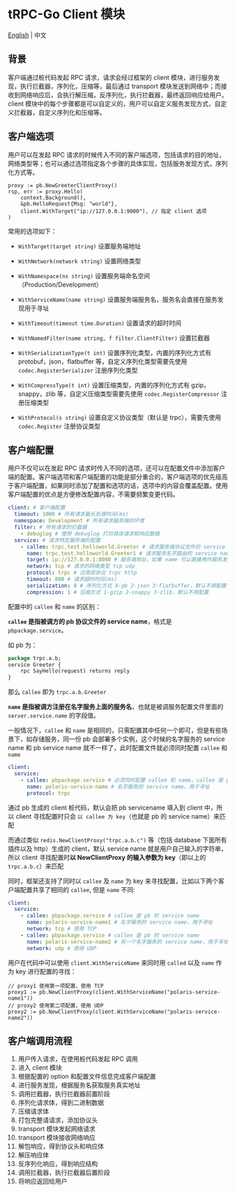 # tRPC-Go Client 模块

[English](README.md) | 中文

## 背景

客户端通过桩代码发起 RPC 请求，请求会经过框架的 client 模块，进行服务发现，执行拦截器，序列化，压缩等，最后通过 transport 模块发送到网络中；而接收到网络响应后，会执行解压缩，反序列化，执行拦截器，最终返回响应给用户。client 模块中的每个步骤都是可以自定义的，用户可以自定义服务发现方式，自定义拦截器，自定义序列化和压缩等。

## 客户端选项

用户可以在发起 RPC 请求的时候传入不同的客户端选项，包括请求的目的地址，网络类型等；也可以通过选项指定各个步骤的具体实现，包括服务发现方式，序列化方式等。

```golang
proxy := pb.NewGreeterClientProxy()
rsp, err := proxy.Hello(
    context.Background(),
    &pb.HelloRequest{Msg: "world"},
    client.WithTarget("ip://127.0.0.1:9000"), // 指定 client 选项
)
```

常用的选项如下：

- `WithTarget(target string)` 设置服务端地址

- `WithNetwork(network string)` 设置网络类型

- `WithNamespace(ns string)` 设置服务端命名空间（Production/Development）

- `WithServiceName(name string)` 设置服务端服务名，服务名会直接在服务发现用于寻址

- `WithTimeout(timeout time.Duration)` 设置请求的超时时间

- `WithNamedFilter(name string, f filter.ClientFilter)` 设置拦截器

- `WithSerializationType(t int)` 设置序列化类型，内置的序列化方式有 protobuf，json，flatbuffer 等，自定义序列化类型需要先使用 `codec.RegisterSerializer` 注册序列化类型

- `WithCompressType(t int)` 设置压缩类型，内置的序列化方式有 gzip，snappy，zlib 等，自定义压缩类型需要先使用 `codec.RegisterCompressor` 注册压缩类型

- `WithProtocol(s string)` 设置自定义协议类型（默认是 trpc），需要先使用 `codec.Register` 注册协议类型

## 客户端配置

用户不仅可以在发起 RPC 请求时传入不同的选项，还可以在配置文件中添加客户端的配置。客户端选项和客户端配置的功能是部分重合的，客户端选项的优先级高于客户端配置，如果同时添加了配置和选项的话，选项中的内容会覆盖配置。使用客户端配置的优点是方便修改配置内容，不需要频繁变更代码。

```yaml
client: # 客户端配置
  timeout: 1000 # 所有请求最长处理时间(ms)
  namespace: Development # 所有请求服务端的环境
  filter: # 所有请求的拦截器
    - debuglog # 使用 debuglog 打印具体请求和响应数据
  service: # 请求特定服务端的配置
    - callee: trpc.test.helloworld.Greeter # 请求服务端协议文件的 service name, 如果 callee 和下面的 name 一样，那只需要配置其中之一即可
      name: trpc.test.helloworld.Greeter1 # 请求服务名字路由的 service name
      target: ip://127.0.0.1:8000 # 服务端地址，如果 name 可以直接用作服务发现，则可以不用配置，例如 ip://ip:port， polaris://servicename
      network: tcp # 请求的网络类型 tcp udp
      protocol: trpc # 应用层协议 trpc http
      timeout: 800 # 请求超时时间(ms)
      serialization: 0 # 序列化方式 0-pb 2-json 3-flatbuffer，默认不用配置
      compression: 1 # 压缩方式 1-gzip 2-snappy 3-zlib，默认不用配置
```

配置中的 `callee` 和 `name` 的区别：

**`callee` 是指被调方的 pb 协议文件的 service name**，格式是 `pbpackage.service`。

如 pb 为：

```protobuf
package trpc.a.b;
service Greeter {
    rpc SayHello(request) returns reply
}
```

那么 `callee` 即为 `trpc.a.b.Greeter`

**`name` 是指被调方注册在名字服务上面的服务名**，也就是被调服务配置文件里面的 `server.service.name` 的字段值。

一般情况下，`callee` 和 `name` 是相同的，只需配置其中任何一个即可，但是有些场景下，如存储服务，同一份 pb 会部署多个实例，这个时候的名字服务的 service name 和 pb service name 就不一样了，此时配置文件就必须同时配置 `callee` 和 `name`

```yaml
client:
  service:
    - callee: pbpackage.service # 必须同时配置 callee 和 name，callee 是 pb 的 service name，用于匹配 client proxy 和配置
      name: polaris-service-name # 名字服务的 service name，用于寻址
      protocol: trpc
```

通过 pb 生成的 client 桩代码，默认会把 pb servicename 填入到 client 中，所以 client 寻找配置时只会 `以 callee 为 key`（也就是 pb 的 service name）来匹配

而通过类似 `redis.NewClientProxy("trpc.a.b.c")` 等（包括 database 下面所有插件以及 http）生成的 client，默认 service name 就是用户自己输入的字符串，所以 client 寻找配置时**以 NewClientProxy 的输入参数为 key**（即以上的 `trpc.a.b.c`）来匹配

同时，框架还支持了同时以 `callee` 及 `name` 为 key 来寻找配置，比如以下两个客户端配置共享了相同的 `callee`, 但是 `name` 不同:

```yaml
client:
  service:
    - callee: pbpackage.service # callee 是 pb 的 service name
      name: polaris-service-name1 # 名字服务的 service name，用于寻址
      network: tcp # 使用 TCP
    - callee: pbpackage.service # callee 是 pb 的 service name
      name: polaris-service-name2 # 另一个名字服务的 service name，用于寻址
      network: udp # 使用 UDP
```

用户在代码中可以使用 `client.WithServiceName` 来同时用 `called` 以及 `name` 作为 key 进行配置的寻找：

```golang
// proxy1 使用第一项配置，使用 TCP
proxy1 := pb.NewClientProxy(client.WithServiceName("polaris-service-name1"))
// proxy2 使用第二项配置，使用 UDP
proxy2 := pb.NewClientProxy(client.WithServiceName("polaris-service-name2"))
```

## 客户端调用流程

1. 用户传入请求，在使用桩代码发起 RPC 调用
2. 进入 client 模块
3. 根据配置的 option 和配置文件信息完成客户端配置
4. 进行服务发现，根据服务名获取服务真实地址
5. 调用拦截器，执行拦截器前置阶段
6. 序列化请求体，得到二进制数据
7. 压缩请求体
8. 打包完整请请求，添加协议头
9. transport 模块发起网络请求
10. transport 模块接收网络响应
11. 解包响应，得到协议头和响应体
12. 解压响应体
13. 反序列化响应，得到响应结构
14. 调用拦截器，执行拦截器后置阶段
15. 将响应返回给用户
